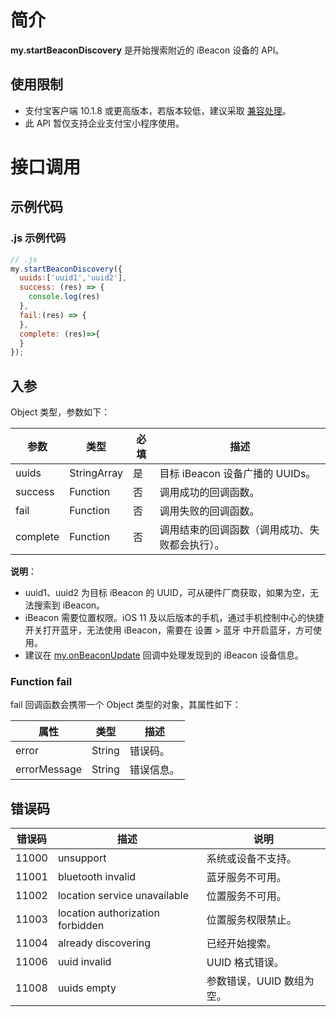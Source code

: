 # 简介
**my.startBeaconDiscovery** 是开始搜索附近的 iBeacon 设备的 API。

## 使用限制

- 支付宝客户端 10.1.8 或更高版本，若版本较低，建议采取 [兼容处理](https://opendocs.alipay.com/mini/framework/compatibility)。 
- 此 API 暂仅支持企业支付宝小程序使用。

# 接口调用

## 示例代码

### .js 示例代码
```javascript
// .js
my.startBeaconDiscovery({
  uuids:['uuid1','uuid2'],
  success: (res) => {
    console.log(res)
  },
  fail:(res) => {
  },
  complete: (res)=>{
  }
});
```

## 入参
Object 类型，参数如下：

| **参数** | **类型** | **必填** | **描述** |
| --- | --- | --- | --- |
| uuids | StringArray | 是 | 目标 iBeacon 设备广播的 UUIDs。 |
| success | Function | 否 | 调用成功的回调函数。 |
| fail | Function | 否 | 调用失败的回调函数。 |
| complete | Function | 否 | 调用结束的回调函数（调用成功、失败都会执行）。 |

**说明**：

- uuid1、uuid2 为目标 iBeacon 的 UUID，可从硬件厂商获取，如果为空，无法搜索到 iBeacon。<br />
- iBeacon 需要位置权限。iOS 11 及以后版本的手机，通过手机控制中心的快捷开关打开蓝牙，无法使用 iBeacon，需要在 设置 > 蓝牙 中开启蓝牙，方可使用。<br />
- 建议在 [my.onBeaconUpdate](https://opendocs.alipay.com/mini/api/kvdg9y) 回调中处理发现到的 iBeacon 设备信息。<br />

### Function fail

fail 回调函数会携带一个 Object 类型的对象，其属性如下：

| **属性** | **类型** | **描述** |
| --- | --- | --- |
| error | String | 错误码。 |
| errorMessage | String | 错误信息。 |


## 错误码
| **错误码** | **描述** | **说明** |
| --- | --- | --- |
| 11000 | unsupport | 系统或设备不支持。 |
| 11001 | bluetooth invalid | 蓝牙服务不可用。 |
| 11002 | location service unavailable | 位置服务不可用。 |
| 11003 | location authorization forbidden | 位置服务权限禁止。 |
| 11004 | already discovering | 已经开始搜索。 |
| 11006 | uuid invalid | UUID 格式错误。 |
| 11008 | uuids empty | 参数错误，UUID 数组为空。 |
